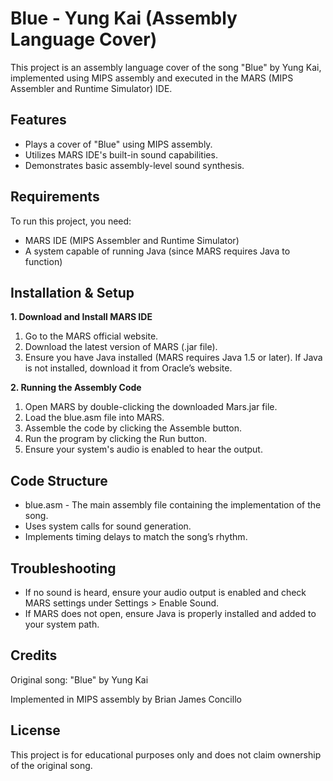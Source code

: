 # **Blue - Yung Kai (Assembly Language Cover)**

This project is an assembly language cover of the song "Blue" by Yung Kai, implemented using MIPS assembly and executed in the MARS (MIPS Assembler and Runtime Simulator) IDE.

## **Features**
- Plays a cover of "Blue" using MIPS assembly.
- Utilizes MARS IDE's built-in sound capabilities.
- Demonstrates basic assembly-level sound synthesis.

## **Requirements**

To run this project, you need:
- MARS IDE (MIPS Assembler and Runtime Simulator)
- A system capable of running Java (since MARS requires Java to function)

## **Installation & Setup**

**1. Download and Install MARS IDE**
  1. Go to the MARS official website.
  2. Download the latest version of MARS (.jar file).
  3. Ensure you have Java installed (MARS requires Java 1.5 or later). If Java is not installed, download it from Oracle’s website.

**2. Running the Assembly Code**
  1. Open MARS by double-clicking the downloaded Mars.jar file.
  2. Load the blue.asm file into MARS.
  3. Assemble the code by clicking the Assemble button.
  4. Run the program by clicking the Run button.
  5. Ensure your system's audio is enabled to hear the output.

## **Code Structure**
- blue.asm - The main assembly file containing the implementation of the song.
- Uses system calls for sound generation.
- Implements timing delays to match the song’s rhythm.

## **Troubleshooting**
- If no sound is heard, ensure your audio output is enabled and check MARS settings under Settings > Enable Sound.
- If MARS does not open, ensure Java is properly installed and added to your system path.

## **Credits**

Original song: "Blue" by Yung Kai

Implemented in MIPS assembly by Brian James Concillo

## **License**

This project is for educational purposes only and does not claim ownership of the original song.
